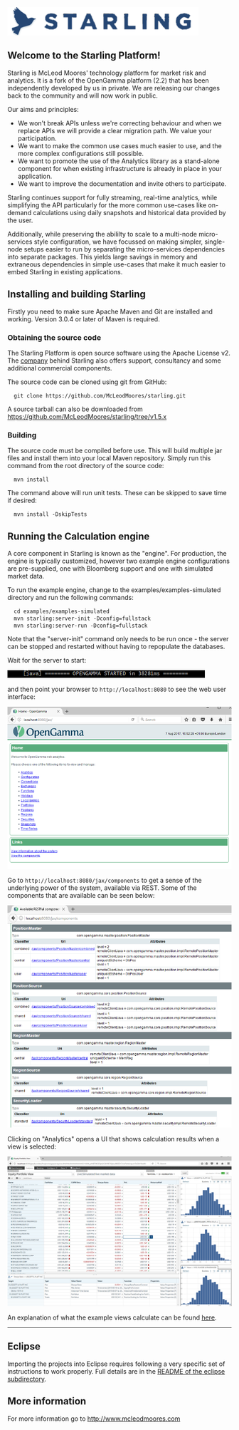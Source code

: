 ![Starling](https://github.com/McLeodMoores/starling/blob/v1.5.x/starling-inline.png)

Welcome to the Starling Platform!
---------------------------------
Starling is McLeod Moores' technology platform for market risk and analytics.
It is a fork of the OpenGamma platform (2.2) that has been independently 
developed by us in private.  We are releasing our changes back to the 
community and will now work in public.

Our aims and principles:
 * We won't break APIs unless we're correcting behaviour and when we replace
   APIs we will provide a clear migration path.  We value your participation.
 * We want to make the common use cases much easier to use, and the more 
   complex configurations still possible.
 * We want to promote the use of the Analytics library as a stand-alone 
   component for when existing infrastructure is already in place in your
   application.
 * We want to improve the documentation and invite others to participate.
   
Starling continues support for fully streaming, real-time analytics, while 
simplifying the API particularly for the more common use-cases like on-demand 
calculations using daily snapshots and historical data provided by the user.

Additionally, while preserving the abililty to scale to a multi-node micro-
services style configuration, we have focussed on making simpler, single-node
setups easier to run by separating the micro-services dependencies into 
separate packages.  This yields large savings in memory and extraneous 
dependencies in simple use-cases that make it much easier to embed Starling 
in existing applications.

Installing and building Starling
---------------------------------
Firstly you need to make sure Apache Maven and Git are installed and working.
Version 3.0.4 or later of Maven is required.

### Obtaining the source code

The Starling Platform is open source software using the Apache License v2.
The [company](http://www.mcleodmoores.com/) behind Starling also offers support,
consultancy and some additional commercial components.

The source code can be cloned using git from GitHub:
```
  git clone https://github.com/McLeodMoores/starling.git
```

A source tarball can also be downloaded from 
https://github.com/McLeodMoores/starling/tree/v1.5.x

### Building

The source code must be compiled before use. This will build multiple jar
files and install them into your local Maven repository.
Simply run this command from the root directory of the source code:
```
  mvn install
```
The command above will run unit tests.
These can be skipped to save time if desired:
```
  mvn install -DskipTests
```


Running the Calculation engine
------------------------------
A core component in Starling is known as the "engine".
For production, the engine is typically customized, however two example engine
configurations are pre-supplied, one with Bloomberg support and one with
simulated market data.

To run the example engine, change to the examples/examples-simulated directory
and run the following commands:
```
  cd examples/examples-simulated
  mvn starling:server-init -Dconfig=fullstack
  mvn starling:server-run -Dconfig=fullstack
```

Note that the "server-init" command only needs to be run once - the server can
be stopped and restarted without having to repopulate the databases.

Wait for the server to start:

![Server startup](https://github.com/McLeodMoores/starling/blob/v1.5.x/examples/examples-simulated/docs/images/example-server-startup.png)

and then point your browser to
`http://localhost:8080` to see the web user interface:

![UI landing page](https://github.com/McLeodMoores/starling/blob/v1.5.x/examples/examples-simulated/docs/images/example-server-web-ui.png)

Go to `http://localhost:8080/jax/components` to get a sense of
the underlying power of the system, available via REST. Some of the components that are available can be seen below:

![Rest](https://github.com/McLeodMoores/starling/blob/v1.5.x/examples/examples-simulated/docs/images/example-server-rest-interface.png)

Clicking on "Analytics" opens a UI that shows calculation results when a view is selected:

![Analytics results](https://github.com/McLeodMoores/starling/blob/v1.5.x/examples/examples-simulated/docs/images/example-server-analytics-ui.png)

An explanation of what the example views calculate can be found 
[here](https://github.com/McLeodMoores/starling/blob/v1.5.x/examples/examples-simulated/README.md).

___

Eclipse
-------
Importing the projects into Eclipse requires following a very specific set of
instructions to work properly.
Full details are in the [README of the eclipse subdirectory](https://github.com/McLeodMoores/starling/blob/v1.5.x/eclipse/README.md).


More information
----------------
For more information go to http://www.mcleodmoores.com
